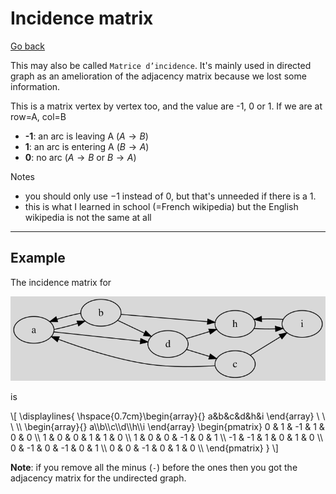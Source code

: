 # Incidence matrix

[Go back](..#advanced-terminology)

This may also be called ``Matrice d’incidence``. It's mainly used in directed graph as an amelioration of the adjacency matrix because we lost some information.

This is a matrix vertex by vertex too, and the value are -1, 0 or 1. If we are at row=A, col=B

* **-1**: an arc is leaving A ($A \to B$)
* **1**: an arc is entering A ($B \to A$)
* **0**: no arc ($A \to B$ or $B \to A$)

Notes

* you should only use $-1$ instead of $0$, but that's unneeded if there is a $1$. 
* this is what I learned in school (=French wikipedia) but the English wikipedia is not the same at all

<hr class="sl">

## Example

The incidence matrix for

![](images/inc.svg)

is

<div>
\[
\displaylines{
\hspace{0.7cm}\begin{array}{} a&b&c&d&h&i \end{array} \ \ \
\\
\begin{array}{} a\\b\\c\\d\\h\\i \end{array}
\begin{pmatrix}
0 & 1 & -1 & 1 & 0 & 0  \\
1 & 0 & 0 & 1 & 1 & 0  \\
1 & 0 & 0 & -1 & 0 & 1  \\
-1 & -1 & 1 & 0 & 1 & 0  \\
0 & -1 & 0 & -1 & 0 & 1  \\
0 & 0 & -1 & 0 & 1 & 0  \\
\end{pmatrix}
}
\]
</div>

**Note**: if you remove all the minus (`-`) before the ones then you got the adjacency matrix for the undirected graph.